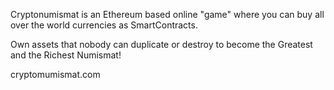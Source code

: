 Cryptonumismat is an Ethereum based online "game" where you can buy all over the world currencies as SmartContracts.

Own assets that nobody can duplicate or destroy to become the Greatest and the Richest Numismat!

cryptomumismat.com
